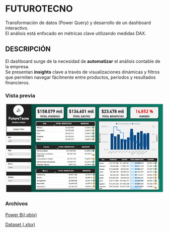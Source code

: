 # FUTUROTECNO 

Transformación de datos (Power Query) y desarrollo de un dashboard interactivo.  
El análisis está enfocado en métricas clave utilizando medidas DAX.

## DESCRIPCIÓN

El dashboard surge de la necesidad de **automatizar** el análisis contable de la empresa.  
Se presentan **insights** clave a través de visualizaciones dinámicas y filtros que permiten navegar fácilmente entre productos, períodos y resultados financieros.

### Vista previa

![Vista previa](https://github.com/eliancba/FuturoTecno/blob/main/FuturoTecno/PREVIA.jpeg)

### Archivos

[Power Bi(.pbix)](https://github.com/eliancba/FuturoTecno/tree/main/FuturoTecno/pbix)

[Dataset (.xlsx)](https://github.com/eliancba/FuturoTecno/tree/main/FuturoTecno/dataset)
